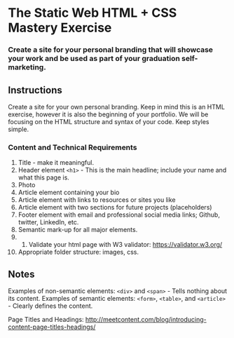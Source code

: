 # The Static Web HTML + CSS Mastery Exercise
### Create a site for your personal branding that will showcase your work and be used as part of your graduation self-marketing.

## Instructions

Create a site for your own personal branding. Keep in mind this is an HTML exercise, however it is also the beginning of your portfolio.  We will be focusing on the HTML structure and syntax of your code. Keep styles simple. 


### Content and Technical Requirements
1. Title - make it meaningful.
1. Header element `<h1>` - This is the main headline; include your name and what this page is.
1. Photo
1. Article element containing your bio
1. Article element with links to resources or sites you like
1. Article element with two sections for future projects (placeholders)
1. Footer element with email and professional social media links; Github, twitter, LinkedIn, etc.
1. Semantic mark-up for all major elements.
1. 1. Validate your html page with W3 validator: https://validator.w3.org/
1. Appropriate folder structure: images, css.


## Notes
Examples of non-semantic elements: `<div>` and `<span>` - Tells nothing about its content.
Examples of semantic elements: `<form>`, `<table>`, and `<article>` - Clearly defines the content.

Page Titles and Headings: http://meetcontent.com/blog/introducing-content-page-titles-headings/
